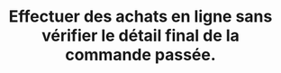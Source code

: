 ---
categories: category-b2NrlcXR_BqRhZ9FigQAW
goodPractices:
- good-practice-NIKUiaLu4Do6TYo5AQfoi
risks:
- Se retrouver à payer des produits ou services supplémentaires non désirés.
title: Effectuer des achats en ligne sans vérifier le détail final de la commande
  passée.
uuid: vulnerability-aMeX_yidPq2nKg0-Y10Zn
visibleInCms: true
---